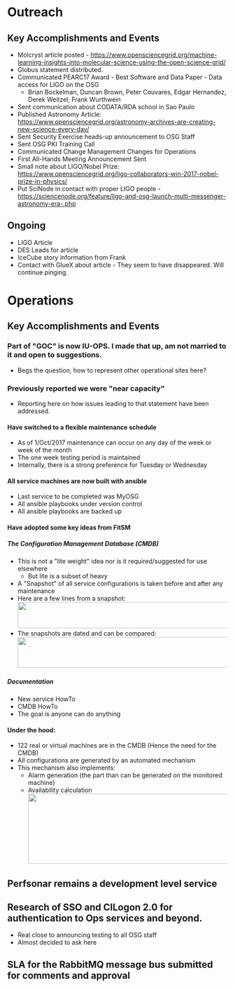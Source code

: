 # Outreach
## Key Accomplishments and Events
   * Molcryst article posted - https://www.opensciencegrid.org/machine-learning-insights-into-molecular-science-using-the-open-science-grid/
   * Globus statement distributed.
   * Communicated PEARC17 Award - Best Software and Data Paper - Data access for LIGO on the OSG
      * Brian Bockelman, Duncan Brown, Peter Couvares, Edgar Hernandez, Derek Weitzel, Frank Wurthwein
   * Sent communication about CODATA/RDA school in Sao Paulo 
   * Published Astronomy Article: https://www.opensciencegrid.org/astronomy-archives-are-creating-new-science-every-day/
   * Sent Security Exercise heads-up announcement to OSG Staff
   * Sent OSG PKI Training Call
   * Communicated Change Management Changes for Operations
   * First All-Hands Meeting Announcement Sent
   * Small note about LIGO/Nobel Prize: https://www.opensciencegrid.org/ligo-collaborators-win-2017-nobel-prize-in-physics/
   * Put SciNode in contact with proper LIGO people - https://sciencenode.org/feature/ligo-and-osg-launch-multi-messenger-astronomy-era-.php
## Ongoing
   * LIGO Article
   * DES Leads for article
   * IceCube story information from Frank
   * Contact with GlueX about article - They seem to have disappeared.  Will continue pinging.
   
# Operations
## Key Accomplishments and Events
### Part of "GOC" is now IU-OPS. I made that up, am not married to it and open to suggestions.
   * Begs the question, how to represent other operational sites here?
   
### Previously reported we were "near capacity"
   * Reporting here on how issues leading to that statement have been addressed.
   
#### Have switched to a flexible maintenance schedule
   * As of 1/Oct/2017 maintenance can occur on any day of the week or week of the month
   * The one week testing period is maintained
   * Internally, there is a strong preference for Tuesday or Wednesday
   
#### All service machines are now built with ansible
   * Last service to be completed was MyOSG
   * All ansible playbooks under version control
   * All ansible playbooks are backed up
   
#### Have adopted some key ideas from FitSM
##### The Configuration Management Database (CMDB)
   * This is not a "lite weight" idea nor is it required/suggested for use elsewhere
      * But lite is a subset of heavy
   * A "Snapshot" of all service configurations is taken before and after any maintenance
   * Here are a few lines from a snapshot:
<img src="http://steige.grid.iu.edu/steige/snapshot.png" width='630' height='60'  /><br>
   * The snapshots are dated and can be compared:
<img src="http://steige.grid.iu.edu/steige/delta.png" width='630' height='70'  /><br>
##### Documentation
   * New service HowTo
   * CMDB HowTo
   * The goal is anyone can do anything
   
#### Under the hood:
   * 122 real or virtual machines are in the CMDB (Hence the need for the CMDB)
   * All configurations are generated by an automated mechanism
   * This mechanism also implements:
      * Alarm generation (the part than can be generated on the monitored machine)
      * Availability calculation
   <img src="http://steige.grid.iu.edu/steige/state.png" width='930' height='160'  /><br> 
   
## Perfsonar remains a development level service

## Research of SSO and CILogon 2.0 for authentication to Ops services and beyond.
   * Real close to announcing testing to all OSG staff
   * Almost decided to ask here
   
## SLA for the RabbitMQ message bus submitted for comments and approval

